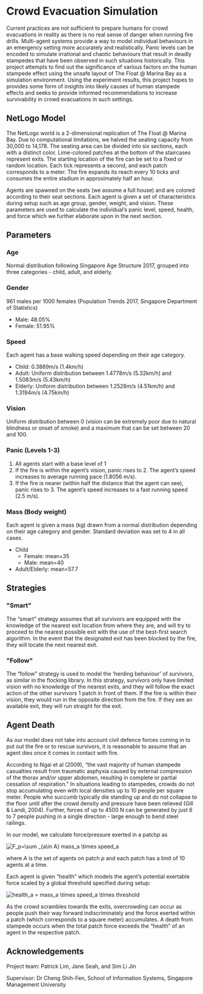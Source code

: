 # Crowd Evacuation Simulation
Current practices are not sufficient to prepare humans for crowd evacuations in reality as there is no real sense of danger when running fire drills. Multi-agent systems provide a way to model individual behaviours in an emergency setting more accurately and realistically. Panic levels can be encoded to simulate irrational and chaotic behaviours that result in deadly stampedes that have been observed in such situations historically. This project attempts to find out the significance of various factors on the human stampede effect using the unsafe layout of The Float @ Marina Bay as a simulation environment. Using the experiment results, this project hopes to provides some form of insights into likely causes of human stampede effects and seeks to provide informed recommendations to increase survivability in crowd evacuations in such settings.

## NetLogo Model
The NetLogo world is a 2-dimensional replication of The Float @ Marina Bay. Due to computational limitations, we halved the seating capacity from 30,000 to 14,178. The seating area can be divided into six sections, each with a distinct color. Lime-colored patches at the bottom of the staircases represent exits. The starting location of the fire can be set to a fixed or random location. Each tick represents a second, and each patch corresponds to a meter. The fire expands its reach every 10 ticks and consumes the entire stadium in approximately half an hour.

Agents are spawned on the seats (we assume a full house) and are colored according to their seat sections. Each agent is given a set of characteristics during setup such as age group, gender, weight, and vision. These parameters are used to calculate the individual’s panic level, speed, health, and force which we further elaborate upon in the next section.

## Parameters
### Age
Normal distribution following Singapore Age Structure 2017, grouped into three categories - child, adult, and elderly.
### Gender
961 males per 1000 females (Population Trends 2017, Singapore Department
of Statistics)
- Male: 48.05%
- Female: 51.95%
### Speed
Each agent has a base walking speed depending on their age category.
- Child: 0.3889m/s (1.4km/h)
- Adult: Uniform distribution between 1.4778m/s (5.32km/h) and 1.5083m/s (5.43km/h)
- Elderly: Uniform distribution between 1.2528m/s (4.51km/h) and 1.3194m/s (4.75km/h)
### Vision
Uniform distribution between 0 (vision can be extremely poor due to natural blindness or onset of smoke) and a maximum that can be set between 20 and 100.
### Panic (Levels 1-3)
1. All agents start with a base level of 1
2. If the fire is within the agent’s vision, panic rises to 2. The agent’s speed increases to average running pace (1.8056 m/s).
3. If the fire is nearer (within half the distance that the agent can see), panic rises to 3. The agent’s speed increases to a fast running speed (2.5 m/s).
### Mass (Body weight)
Each agent is given a mass (kg) drawn from a normal distribution depending
on their age category and gender. Standard deviation was set to 4 in all cases.
- Child
    - Female: mean=35
    - Male: mean=40
- Adult/Elderly: mean=57.7

## Strategies
### "Smart"
The “smart” strategy assumes that all survivors are equipped with the knowledge of the nearest exit location from where they are, and will try to proceed to the nearest possible exit with the use of the best-first search algorithm. In the event that the designated exit has been blocked by the fire, they will locate the next nearest exit.

### "Follow"
The “follow” strategy is used to model the ‘herding behaviour’ of survivors, as similar in the flocking library. In this strategy, survivors only have limited vision with no knowledge of the nearest exits, and they will follow the exact action of the other survivors 1 patch in front of them. If the fire is within their vision, they would run in the opposite direction from the fire. If they see an available exit, they will run straight for the exit.

## Agent Death
As our model does not take into account civil defence forces coming in to put out the fire or to rescue survivors, it is reasonable to assume that an agent dies once it comes in contact with fire.

According to Ngai et al (2009), “the vast majority of human stampede casualties result from traumatic asphyxia caused by external compression of the thorax and/or upper abdomen, resulting in complete or partial cessation of respiration." In situations leading to stampedes, crowds do not stop accumulating even with local densities up to 10 people per square meter. People who succumb typically die standing up and do not collapse to the floor until after the crowd density and pressure have been relieved (Gill & Landi, 2004). Further, forces of up to 4500 N can be generated by
just 6 to 7 people pushing in a single direction - large enough to bend steel railings.

In our model, we calculate force/pressure exerted in a patch ​_p​_ as

<img src="https://latex.codecogs.com/gif.latex?F_p=\sum&space;_{a\in&space;A}&space;mass_a&space;\times&space;speed_a" title="F_p=\sum _{a\in A} mass_a \times speed_a" />

where ​_A​_ is the set of agents on patch ​_p_​ and each patch has a limit of 10 agents at a time.

Each agent is given “health” which models the agent’s potential exertable force scaled by a global threshold specified during setup:

<img src="https://latex.codecogs.com/gif.latex?health_a&space;=&space;mass_a&space;\times&space;speed_a&space;\times&space;threshold" title="health_a = mass_a \times speed_a \times threshold" />

As the crowd scrambles towards the exits, overcrowding can occur as people push their way forward indiscriminately and the force exerted within a patch (which corresponds to a square meter) accumulates. A death from stampede occurs when the total patch force exceeds the “health” of an agent in the respective patch.

## Acknowledgements
Project team: Patrick Lim, Jane Seah, and Sim Li Jin

Supervisor: Dr Cheng Shih-Fen, School of Information Systems, Singapore Management University